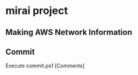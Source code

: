 # mirai project


## Making AWS Network Information


## Commit 
Execute commit.ps1 [Comments]

##

